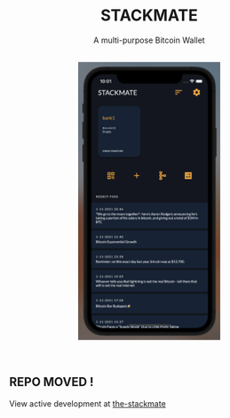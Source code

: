 <h1 align="center">STACKMATE</h1>
<div align="center">A multi-purpose Bitcoin Wallet</div>
<br />
<p align="center">
<img style="height:500px" src="demo.png"/>
<p/>
<br />

## REPO MOVED !
View active development at [the-stackmate](https://github.com/StackmateNetwork/the-stackmate)
